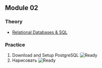 ## Module 02

### Theory
- [Relational Databases & SQL](https://github.com/KTurau/DataLearn/blob/main/Module02/Module02-Theory.md) 

### Practice

1. Download and Setup PostgreSQL ![Ready](https://img.shields.io/badge/-ready-green)
2. Нарисовать ![Ready](https://img.shields.io/badge/-ready-green) 
